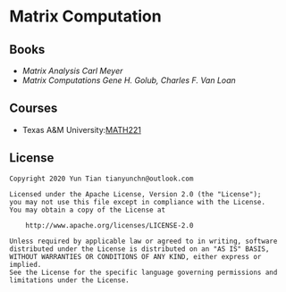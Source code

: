 # Matrix Computation

## Books

- _Matrix Analysis Carl Meyer_
- _Matrix Computations Gene H. Golub, Charles F. Van Loan_

## Courses

- Texas A&M University:[MATH221](math221)

## License

```
Copyright 2020 Yun Tian tianyunchn@outlook.com

Licensed under the Apache License, Version 2.0 (the "License");
you may not use this file except in compliance with the License.
You may obtain a copy of the License at

    http://www.apache.org/licenses/LICENSE-2.0

Unless required by applicable law or agreed to in writing, software
distributed under the License is distributed on an "AS IS" BASIS,
WITHOUT WARRANTIES OR CONDITIONS OF ANY KIND, either express or implied.
See the License for the specific language governing permissions and
limitations under the License.
```
